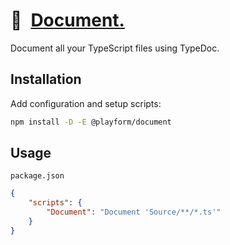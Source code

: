 # 📃 [Document.]

Document all your TypeScript files using TypeDoc.

## Installation

Add configuration and setup scripts:

```sh
npm install -D -E @playform/document
```

## Usage

`package.json`

```json
{
	"scripts": {
		"Document": "Document 'Source/**/*.ts'"
	}
}
```

[typedoc]: https://npmjs.org/typedoc
[Document.]: https://npmjs.org/@playform/document
